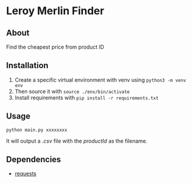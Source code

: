 # Leroy Merlin Finder

## About

Find the cheapest price from product ID

## Installation

1. Create a specific virtual environment with venv using `python3 -m venv env`
2. Then source it with `source ./env/bin/activate`
3. Install requirements with `pip install -r requirements.txt`

## Usage

```
python main.py xxxxxxxx
```

It will output a *.csv* file with the *productId* as the filename.

## Dependencies
- [requests](https://github.com/psf/requests)